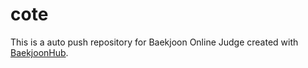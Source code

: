 # cote
This is a auto push repository for Baekjoon Online Judge created with [BaekjoonHub](https://github.com/BaekjoonHub/BaekjoonHub).

